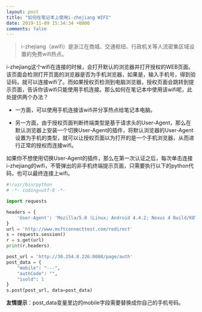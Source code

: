 ```yaml
---
layout: post
title: "如何在笔记本上使用i-zhejiang WIFI"
date: 2019-11-09 15:34:34 +0800
comments: false
---
```



>i-zhejiang（awifi）是浙江在商城、交通枢纽、行政机关等人流密集区域设置的免费wifi热点。


i-zhejiang这个wifi在连接的时候，会打开默认的浏览器并打开授权的WEB页面。该页面会检测打开页面的浏览器是否为手机浏览器，如果是，输入手机号，得到验证码，就可以连接wifi了。而如果授权页检测到电脑浏览器，授权页面会跳转到提示页面，告诉你该wifi只能使用手机连接。那么如何在笔记本中使用该wifi呢，此处提供两个办法？

- 一方面，可以使用手机连接该wifi并分享热点给笔记本电脑。

- 另一方面，由于授权页面判断终端类型是基于请求头的User-Agent，那么在默认浏览器上安装一个切换User-Agent的插件，将默认浏览器的User-Agent设置为手机的类型，就可以让授权页面以为打开的是一个手机浏览器，从而进行正常的授权而连接wifi。

如果你不想使用切换User-Agent的插件，那么在第一次认证之后，每次单击连接i-zhejiang的wifi，不管弹出的非手机终端提示页面，只需要执行以下的python代码，也可以最终连接上wifi。

```python
#!/usr/bin/python
# -*- coding=utf-8 -*-

import requests

headers = {
    'User-Agent': 'Mozilla/5.0 (Linux; Android 4.4.2; Nexus 4 Build/KOT49H) AppleWebKit/537.36 (KHTML, like Gecko) Chrome/34.0.1847.114 Mobile Safari/537.36'
}
url = 'http://www.msftconnecttest.com/redirect'
s = requests.session()
r = s.get(url)
print(r.headers)

post_url = 'http://30.254.8.226:8080/page/auth'
post_data = {
    "mobile": "---",
    "authCode": "",
    "isold": 1
}
s.post(post_url, data=post_data)

```

**友情提示**：post_data变量里边的mobile字段需要替换成你自己的手机号码。